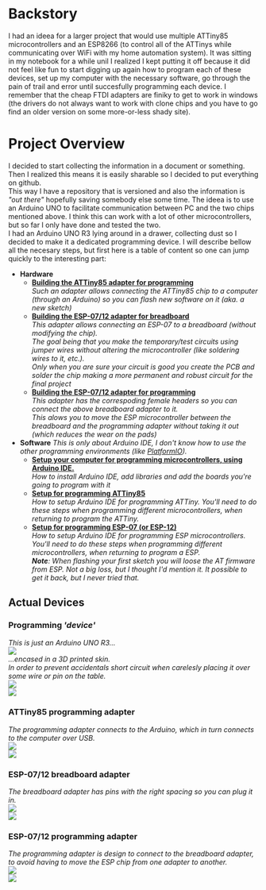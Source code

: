 # Backstory
I had an ideea for a larger project that would use multiple ATTiny85 microcontrollers and an ESP8266 (to control all of the ATTinys while communicating over WiFi with my
home automation system).
It was sitting in my notebook for a while unil I realized I kept putting it off because it did not feel like fun to start digging up again
how to program each of these devices, set up my computer with the necessary software, go through the pain of trail and error until succesfully programming each device.
I remember that the cheap FTDI adapters are finiky to get to work in windows (the drivers do not always want to work with clone chips and you have to go find an older
version on some more-or-less shady site).

# Project Overview
I decided to start collecting the information in a document or something. Then I realized this means it is easily sharable so I decided to put everything on github.  
This way I have a repository that is versioned and also the information is
*"out there"* hopefully saving somebody else some time.
The ideea is to use an Arduino UNO to facilitate communication between PC and the two chips mentioned above. I think this can work with a lot of other microcontrollers,
but so far I only have done and tested the two.  
I had an Arduino UNO R3 lying around in a drawer, collecting dust so I decided to make it a dedicated programming device.
I will describe bellow all the necesary steps, but first here is a table of content so one can jump quickly to the interesting part:
* **Hardware**  
	* **[Building the ATTiny85 adapter for programming](https://github.com/RazMake/ArduinoUNOMultiProgrammer/blob/master/Hardware/ATTin85ProgrammingAdapter.md)**  
	*Such an adapter allows connecting the ATTiny85 chip to a computer (through an Arduino) so you can flash new software on it (aka. a new sketch)*  
	* **[Building the ESP-07/12 adapter for breadboard](https://github.com/RazMake/ArduinoUNOMultiProgrammer/blob/master/Hardware/ESP07BreadboardAdapter.md)**  
	*This adapter allows connecting an ESP-07 to a breadboard (without modifying the chip).  
	The goal being that you make the temporary/test circuits using jumper wires without altering the microcontroller (like soldering wires to it, etc.).  
	Only when you are sure your circuit is good you create the PCB and solder the chip making a more permanent and robust circuit for the final project*  
	* **[Building the ESP-07/12 adapter for programming](https://github.com/RazMake/ArduinoUNOMultiProgrammer/blob/master/Hardware/ESP07ProgrammingAdapter.md)**  
	*This adapter has the correspoding female headers so you can connect the above breadboard adapter to it.  
	This alows you to move the ESP microcontroller between the breadboard and the programming adapter without taking it out (which reduces the wear on the pads)*
* **Software**
  *This is only about Arduino IDE, I don't know how to use the other programming environments (like [PlatformIO](https://platformio.org/)).*  
	* **[Setup your computer for programming microcontrollers, using Arduino IDE.](https://github.com/RazMake/ArduinoUNOMultiProgrammer/blob/master/Software/SetupArduinoIDE.md)**    
	*How to install Arduino IDE, add libraries and add the boards you're going to program with it*
	* **[Setup for programming ATTiny85](https://github.com/RazMake/ArduinoUNOMultiProgrammer/blob/master/Software/SetupForATTiny.md)**  
	*How to setup Arduino IDE for programming ATTiny. You'll need to do these steps when programming different microcontrollers, when returning to program the ATTiny.*  
	* **[Setup for programming ESP-07 (or ESP-12)](https://github.com/RazMake/ArduinoUNOMultiProgrammer/blob/master/Software/SetupForESP.md)**  
	*How to setup Arduino IDE for programming ESP microcontrollers. You'll need to do these steps when programming different microcontrollers, when returning to program a ESP.  
	**Note**: When flashing your first sketch you will loose the AT firmware from ESP. Not a big loss, but I thought I'd mention it. It possible to get it back, but I never tried that.*  

## Actual Devices
### Programming *'device'*
*This is just an Arduino UNO R3...*  
![](https://github.com/RazMake/ArduinoUNOMultiProgrammer/blob/master/Photos/ArduinoUno.jpg?raw=true)  
*...encased in a 3D printed skin.  
In order to prevent accidentals short circuit when carelesly placing it over some wire or pin on the table.*  
![](https://github.com/RazMake/ArduinoUNOMultiProgrammer/blob/master/Photos/ArduinoUno_InCase_Open.jpg?raw=true)  
![](https://github.com/RazMake/ArduinoUNOMultiProgrammer/blob/master/Photos/ArduinoUno_InCase_Closed.jpg?raw=true)  

### ATTiny85 programming adapter
*The programming adapter connects to the Arduino, which in turn connects to the computer over USB.*  
![](https://github.com/RazMake/ArduinoUNOMultiProgrammer/blob/master/Photos/ATTinyFlashingAdapter_Front.jpg?raw=true)  
![](https://github.com/RazMake/ArduinoUNOMultiProgrammer/blob/master/Photos/ATTinyFlashingAdapter_Back.jpg?raw=true)  

### ESP-07/12 breadboard adapter
*The breadboard adapter has pins with the right spacing so you can plug it in.*  
![](https://github.com/RazMake/ArduinoUNOMultiProgrammer/blob/master/Photos/ESPBreadBoardAdapter_Front.jpg?raw=true)  
![](https://github.com/RazMake/ArduinoUNOMultiProgrammer/blob/master/Photos/ESPBreadBoardAdapter_Back.jpg?raw=true)  

### ESP-07/12 programming adapter
*The programming adapter is design to connect to the breadboard adapter, to avoid having to move the ESP chip from one adapter to another.*  
![](https://github.com/RazMake/ArduinoUNOMultiProgrammer/blob/master/Photos/?ESPFlashingAdapter_Front.jpgraw=true)  
![](https://github.com/RazMake/ArduinoUNOMultiProgrammer/blob/master/Photos/?ESPFlashingAdapter_Back.jpgraw=true)  

